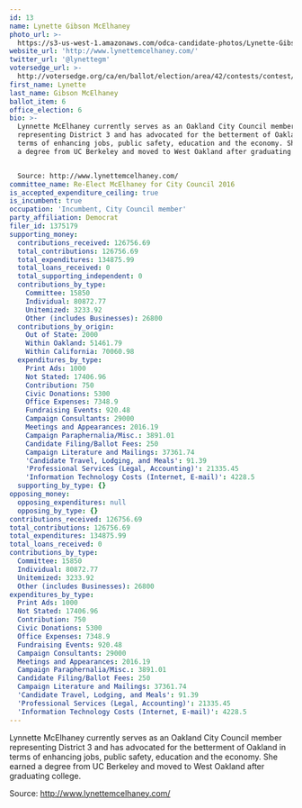 ```yaml
---
id: 13
name: Lynette Gibson McElhaney
photo_url: >-
  https://s3-us-west-1.amazonaws.com/odca-candidate-photos/Lynette-Gibson-McElhaney.png
website_url: 'http://www.lynettemcelhaney.com/'
twitter_url: '@lynettegm'
votersedge_url: >-
  http://votersedge.org/ca/en/ballot/election/area/42/contests/contest/13236/candidate/130757?&county=Alameda%20County&election_authority_id=1
first_name: Lynette
last_name: Gibson McElhaney
ballot_item: 6
office_election: 6
bio: >-
  Lynnette McElhaney currently serves as an Oakland City Council member
  representing District 3 and has advocated for the betterment of Oakland in
  terms of enhancing jobs, public safety, education and the economy. She earned
  a degree from UC Berkeley and moved to West Oakland after graduating college. 


  Source: http://www.lynettemcelhaney.com/
committee_name: Re-Elect McElhaney for City Council 2016
is_accepted_expenditure_ceiling: true
is_incumbent: true
occupation: 'Incumbent, City Council member'
party_affiliation: Democrat
filer_id: 1375179
supporting_money:
  contributions_received: 126756.69
  total_contributions: 126756.69
  total_expenditures: 134875.99
  total_loans_received: 0
  total_supporting_independent: 0
  contributions_by_type:
    Committee: 15850
    Individual: 80872.77
    Unitemized: 3233.92
    Other (includes Businesses): 26800
  contributions_by_origin:
    Out of State: 2000
    Within Oakland: 51461.79
    Within California: 70060.98
  expenditures_by_type:
    Print Ads: 1000
    Not Stated: 17406.96
    Contribution: 750
    Civic Donations: 5300
    Office Expenses: 7348.9
    Fundraising Events: 920.48
    Campaign Consultants: 29000
    Meetings and Appearances: 2016.19
    Campaign Paraphernalia/Misc.: 3891.01
    Candidate Filing/Ballot Fees: 250
    Campaign Literature and Mailings: 37361.74
    'Candidate Travel, Lodging, and Meals': 91.39
    'Professional Services (Legal, Accounting)': 21335.45
    'Information Technology Costs (Internet, E-mail)': 4228.5
  supporting_by_type: {}
opposing_money:
  opposing_expenditures: null
  opposing_by_type: {}
contributions_received: 126756.69
total_contributions: 126756.69
total_expenditures: 134875.99
total_loans_received: 0
contributions_by_type:
  Committee: 15850
  Individual: 80872.77
  Unitemized: 3233.92
  Other (includes Businesses): 26800
expenditures_by_type:
  Print Ads: 1000
  Not Stated: 17406.96
  Contribution: 750
  Civic Donations: 5300
  Office Expenses: 7348.9
  Fundraising Events: 920.48
  Campaign Consultants: 29000
  Meetings and Appearances: 2016.19
  Campaign Paraphernalia/Misc.: 3891.01
  Candidate Filing/Ballot Fees: 250
  Campaign Literature and Mailings: 37361.74
  'Candidate Travel, Lodging, and Meals': 91.39
  'Professional Services (Legal, Accounting)': 21335.45
  'Information Technology Costs (Internet, E-mail)': 4228.5
---
```

Lynnette McElhaney currently serves as an Oakland City Council member representing District 3 and has advocated for the betterment of Oakland in terms of enhancing jobs, public safety, education and the economy. She earned a degree from UC Berkeley and moved to West Oakland after graduating college. 

Source: http://www.lynettemcelhaney.com/
